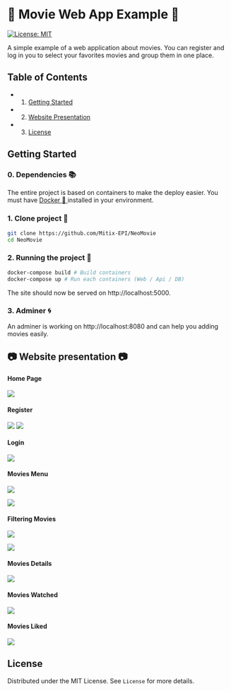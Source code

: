 # :movie_camera: Movie Web App Example :movie_camera:

[![License: MIT](https://img.shields.io/badge/License-MIT-yellow.svg)](https://opensource.org/licenses/MIT)

A simple example of a web application about movies. You can register and log in you to select your favorites movies and group them in one place.

## Table of Contents
- 1. [Getting Started](#getting-started)
- 2. [Website Presentation](#website-pres)
- 3. [License](#license)

## Getting Started

### 0. Dependencies :books:

The entire project is based on containers to make the deploy easier. You must have [Docker :whale: ](https://docs.docker.com/get-docker/) installed in your environment.

### 1. Clone project :file_folder:

```bash
git clone https://github.com/Mitix-EPI/NeoMovie
cd NeoMovie
```

### 2. Running the project :rocket:

```bash
docker-compose build # Build containers
docker-compose up # Run each containers (Web / Api / DB)
```

The site should now be served on http://localhost:5000.

### 3. Adminer :cyclone:

An adminer is working on http://localhost:8080 and can help you adding movies easily.

<div id='website-pres'/>

## :camera: Website presentation :camera:

#### Home Page

![](images/home_page.png)

#### Register

![](images/registering.png)
![](images/registered.png)

#### Login

![](images/login.png)

#### Movies Menu

![](images/movies_page.png)

![](images/all_movies.png)

#### Filtering Movies

![](images/filtering_movies_1.png)

![](images/filtering_movies_2.png)

#### Movies Details

![](images/movies_details.png)

#### Movies Watched

![](images/movies_watched.png)

#### Movies Liked

![](images/movies_liked.png)

## License

Distributed under the MIT License. See `License` for more details.
